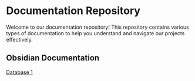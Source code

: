 # Documentation Repository

Welcome to our documentation repository! This repository contains various types of documentation to help you understand and navigate our projects effectively.

## Obsidian Documentation

[Database 1](https://breakfastmatt.github.io/DocumentationRepoTemplate/Obsidian%20Documentation/Databases/Database%202/Database%201.md)
